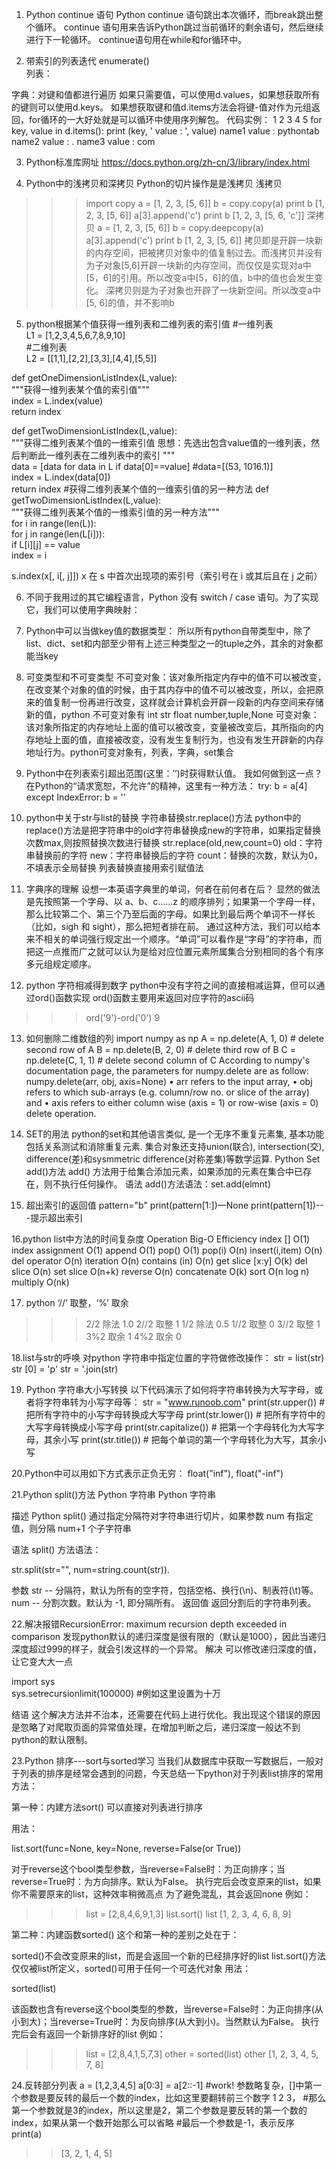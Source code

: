 1.	Python continue 语句
Python continue 语句跳出本次循环，而break跳出整个循环。
continue 语句用来告诉Python跳过当前循环的剩余语句，然后继续进行下一轮循环。
continue语句用在while和for循环中。

2.	带索引的列表迭代 enumerate()  
列表：
 
字典：对键和值都进行遍历
如果只需要值，可以使用d.values，如果想获取所有的键则可以使用d.keys。
如果想获取键和值d.items方法会将键-值对作为元组返回，for循环的一大好处就是可以循环中使用序列解包。
代码实例：
1
2
3
4
5	for key, value in d.items():
    print (key, ' value : ', value)
name1 value : pythontab
name2 value : .
name3 value : com

3.	Python标准库网址
https://docs.python.org/zh-cn/3/library/index.html

4.	Python中的浅拷贝和深拷贝
Python的切片操作是是浅拷贝
浅拷贝
>>> import copy
>>> a = [1, 2, 3, [5, 6]]
>>> b = copy.copy(a)
>>> print b
[1, 2, 3, [5, 6]]
>>> a[3].append('c')
>>> print b
[1, 2, 3, [5, 6, 'c']]
深拷贝
>>> a = [1, 2, 3, [5, 6]]
>>> b = copy.deepcopy(a)
>>> a[3].append('c')
>>> print b
[1, 2, 3, [5, 6]]
拷贝即是开辟一块新的内存空间，把被拷贝对象中的值复制过去。而浅拷贝并没有为子对象[5,6]开辟一块新的内存空间，而仅仅是实现对a中[5，6]的引用。所以改变a中[5，6]的值，b中的值也会发生变化。
深拷贝则是为子对象也开辟了一块新空间。所以改变a中[5, 6]的值，并不影响b

5.	python根据某个值获得一维列表和二维列表的索引值
#一维列表  
L1 = [1,2,3,4,5,6,7,8,9,10]  
#二维列表  
L2 = [[1,1],[2,2],[3,3],[4,4],[5,5]]  

def getOneDimensionListIndex(L,value):  
"""获得一维列表某个值的索引值"""  
index = L.index(value)  
return index  


def getTwoDimensionListIndex(L,value):  
"""获得二维列表某个值的一维索引值 
思想：先选出包含value值的一维列表，然后判断此一维列表在二维列表中的索引 
"""  
data = [data for data in L if data[0]==value] #data=[(53, 1016.1)]  
index = L.index(data[0])  
return index
#获得二维列表某个值的一维索引值的另一种方法
def getTwoDimensionListIndex(L,value):  
    """获得二维列表某个值的一维索引值的另一种方法"""  
    for i in range(len(L)):  
        for j in range(len(L[i])):  
            if L[i][j] == value  
            index = i 


s.index(x[, i[, j]])	x 在 s 中首次出现项的索引号（索引号在 i 或其后且在 j 之前）

6.	不同于我用过的其它编程语言，Python 没有 switch / case 语句。为了实现它，我们可以使用字典映射：

7.	Python中可以当做key值的数据类型：
所以所有python自带类型中，除了list、dict、set和内部至少带有上述三种类型之一的tuple之外，其余的对象都能当key

8.	可变类型和不可变类型
不可变对象：该对象所指定内存中的值不可以被改变，在改变某个对象的值的时候，由于其内存中的值不可以被改变，所以，会把原来的值复制一份再进行改变，这样就会计算机会开辟一段新的内存空间来存储新的值，python 不可变对象有 int str float number,tuple,None
可变对象：该对象所指定的内存地址上面的值可以被改变，变量被改变后，其所指向的内存地址上面的值，直接被改变，没有发生复制行为，也没有发生开辟新的内存地址行为。python可变对象有，列表，字典，set集合

9.	Python中在列表索引超出范围(这里：’’)时获得默认值。
我如何做到这一点？在Python的“请求宽恕，不允许”的精神，这里有一种方法：
try:
    b = a[4]
except IndexError:
    b = ''
    
10.	python中关于str与list的替换
字符串替换str.replace()方法
python中的replace()方法是把字符串中的old字符串替换成new的字符串，如果指定替换次数max,则按照替换次数进行替换
str.replace(old,new,count=0)
old：字符串替换前的字符 
new：字符串替换后的字符 
count：替换的次数，默认为0，不填表示全局替换
列表替换直接用索引赋值法

11.	字典序的理解
设想一本英语字典里的单词，何者在前何者在后？
显然的做法是先按照第一个字母、以 a、b、c……z 的顺序排列；如果第一个字母一样，那么比较第二个、第三个乃至后面的字母。如果比到最后两个单词不一样长（比如，sigh 和 sight），那么把短者排在前。
通过这种方法，我们可以给本来不相关的单词强行规定出一个顺序。“单词”可以看作是“字母”的字符串，而把这一点推而广之就可以认为是给对应位置元素所属集合分别相同的各个有序多元组规定顺序。

12.	python 字符相减得到数字
python中没有字符之间的直接相减运算，但可以通过ord()函数实现 
ord()函数主要用来返回对应字符的ascii码
>>> ord('9')-ord('0')
9

13.	如何删除二维数组的列
import numpy as np
A = np.delete(A, 1, 0)  # delete second row of A
B = np.delete(B, 2, 0)  # delete third row of B
C = np.delete(C, 1, 1)  # delete second column of C
According to numpy's documentation page, the parameters for numpy.delete are as follow:
numpy.delete(arr, obj, axis=None)
•	arr refers to the input array,
•	obj refers to which sub-arrays (e.g. column/row no. or slice of the array) and
•	axis refers to either column wise (axis = 1) or row-wise (axis = 0) delete operation.

14.	SET的用法
python的set和其他语言类似, 是一个无序不重复元素集, 基本功能包括关系测试和消除重复元素. 集合对象还支持union(联合), intersection(交), difference(差)和sysmmetric difference(对称差集)等数学运算.
Python Set add()方法
add() 方法用于给集合添加元素，如果添加的元素在集合中已存在，则不执行任何操作。
语法
add()方法语法：set.add(elmnt)

15.	超出索引的返回值
pattern="b"
print(pattern[1:])—None
print(pattern[1])---提示超出索引

16.python list中方法的时间复杂度
Operation	Big-O Efficiency
index []	O(1)
index assignment	O(1)
append	O(1)
pop()	O(1)
pop(i)	O(n)
insert(i,item)	O(n)
del operator	O(n)
iteration	O(n)
contains (in)	O(n)
get slice [x:y]	O(k)
del slice	O(n)
set slice	O(n+k)
reverse	O(n)
concatenate	O(k)
sort	O(n log n)
multiply	O(nk)

17. python ‘//’ 取整，‘%’ 取余
>>> 2/2   除法
1.0
>>> 2//2  取整
1
>>> 1/2   除法
0.5
>>> 1//2  取整
0
>>> 3//2  取整
1
>>> 3%2  取余
1
>>> 4%2  取余
0

18.list与str的呼唤
对python 字符串中指定位置的字符做修改操作：
str = list(str)
str [0] = 'p'
str = '.join(str)

19. Python 字符串大小写转换
以下代码演示了如何将字符串转换为大写字母，或者将字符串转为小写字母等：
str = "www.runoob.com"
print(str.upper())          # 把所有字符中的小写字母转换成大写字母
print(str.lower())          # 把所有字符中的大写字母转换成小写字母
print(str.capitalize())     # 把第一个字母转化为大写字母，其余小写
print(str.title())          # 把每个单词的第一个字母转化为大写，其余小写 

20.Python中可以用如下方式表示正负无穷：
float("inf"), float("-inf")

21.Python split()方法
Python 字符串 Python 字符串

描述
Python split() 通过指定分隔符对字符串进行切片，如果参数 num 有指定值，则分隔 num+1 个子字符串

语法
split() 方法语法：

str.split(str="", num=string.count(str)).

参数
str -- 分隔符，默认为所有的空字符，包括空格、换行(\n)、制表符(\t)等。
num -- 分割次数。默认为 -1, 即分隔所有。
返回值
返回分割后的字符串列表。

22.解决报错RecursionError: maximum recursion depth exceeded in comparison
发现python默认的递归深度是很有限的（默认是1000），因此当递归深度超过999的样子，就会引发这样的一个异常。
解决
可以修改递归深度的值，让它变大大一点

import sys   
sys.setrecursionlimit(100000) #例如这里设置为十万  

结语
这个解决方法并不治本，还需要在代码上进行优化。我出现这个错误的原因是忽略了对爬取页面的异常值处理，在增加判断之后，递归深度一般达不到python的默认限制。

23.Python 排序---sort与sorted学习
当我们从数据库中获取一写数据后，一般对于列表的排序是经常会遇到的问题，今天总结一下python对于列表list排序的常用方法：

第一种：内建方法sort()
可以直接对列表进行排序

用法：

list.sort(func=None, key=None, reverse=False(or True))

对于reverse这个bool类型参数，当reverse=False时：为正向排序；当reverse=True时：为方向排序。默认为False。
执行完后会改变原来的list，如果你不需要原来的list，这种效率稍微高点
为了避免混乱，其会返回none
例如：

>>> list = [2,8,4,6,9,1,3]
>>> list.sort()
>>> list
[1, 2, 3, 4, 6, 8, 9]
 

第二种：内建函数sorted()
这个和第一种的差别之处在于：

sorted()不会改变原来的list，而是会返回一个新的已经排序好的list
list.sort()方法仅仅被list所定义，sorted()可用于任何一个可迭代对象
用法：

sorted(list)

该函数也含有reverse这个bool类型的参数，当reverse=False时：为正向排序(从小到大)；当reverse=True时：为反向排序(从大到小)。当然默认为False。
执行完后会有返回一个新排序好的list
例如：

>>> list = [2,8,4,1,5,7,3]
>>> other = sorted(list)
>>> other
[1, 2, 3, 4, 5, 7, 8]

24.反转部分列表
a = [1,2,3,4,5]
a[0:3] = a[2::-1]   #work! 参数略复杂，[]中第一个参数是要反转的最后一个数的index，比如这里要翻转前三个数字 1 2 3，
               #那么第一个参数就是3的index，所以这里是2，第二个参数是要反转的第一个数的index，如果从第一个数开始那么可以省略
               #最后一个参数是-1，表示反序
print(a)
>>[3, 2, 1, 4, 5]
